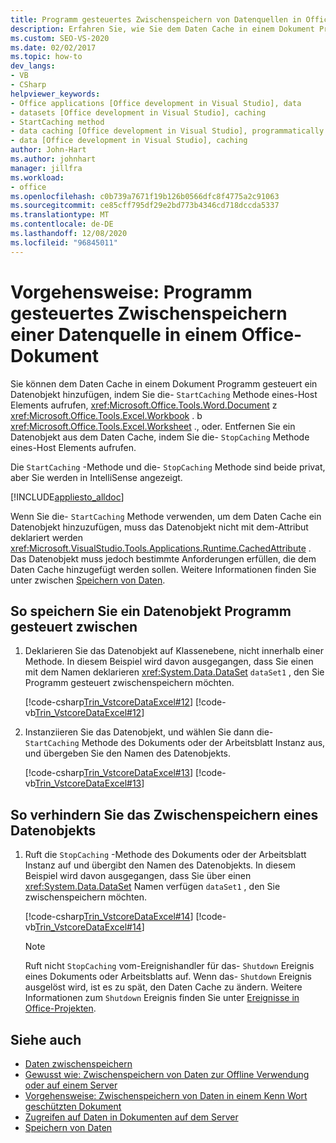 ```yaml
---
title: Programm gesteuertes Zwischenspeichern von Datenquellen in Office-Dokumenten
description: Erfahren Sie, wie Sie dem Daten Cache in einem Dokument Programm gesteuert ein Datenobjekt hinzufügen können, indem Sie die StartCaching-Methode eines Host Elements aufrufen.
ms.custom: SEO-VS-2020
ms.date: 02/02/2017
ms.topic: how-to
dev_langs:
- VB
- CSharp
helpviewer_keywords:
- Office applications [Office development in Visual Studio], data
- datasets [Office development in Visual Studio], caching
- StartCaching method
- data caching [Office development in Visual Studio], programmatically
- data [Office development in Visual Studio], caching
author: John-Hart
ms.author: johnhart
manager: jillfra
ms.workload:
- office
ms.openlocfilehash: c0b739a7671f19b126b0566dfc8f4775a2c91063
ms.sourcegitcommit: ce85cff795df29e2bd773b4346cd718dccda5337
ms.translationtype: MT
ms.contentlocale: de-DE
ms.lasthandoff: 12/08/2020
ms.locfileid: "96845011"
---
```

# <a name="how-to-programmatically-cache-a-data-source-in-an-office-document"></a>Vorgehensweise: Programm gesteuertes Zwischenspeichern einer Datenquelle in einem Office-Dokument
  Sie können dem Daten Cache in einem Dokument Programm gesteuert ein Datenobjekt hinzufügen, indem Sie die- `StartCaching` Methode eines-Host Elements aufrufen, <xref:Microsoft.Office.Tools.Word.Document> z <xref:Microsoft.Office.Tools.Excel.Workbook> . b <xref:Microsoft.Office.Tools.Excel.Worksheet> ., oder. Entfernen Sie ein Datenobjekt aus dem Daten Cache, indem Sie die- `StopCaching` Methode eines-Host Elements aufrufen.

 Die `StartCaching` -Methode und die- `StopCaching` Methode sind beide privat, aber Sie werden in IntelliSense angezeigt.

 [!INCLUDE[appliesto_alldoc](../vsto/includes/appliesto-alldoc-md.md)]

 Wenn Sie die- `StartCaching` Methode verwenden, um dem Daten Cache ein Datenobjekt hinzuzufügen, muss das Datenobjekt nicht mit dem-Attribut deklariert werden <xref:Microsoft.VisualStudio.Tools.Applications.Runtime.CachedAttribute> . Das Datenobjekt muss jedoch bestimmte Anforderungen erfüllen, die dem Daten Cache hinzugefügt werden sollen. Weitere Informationen finden Sie unter zwischen [Speichern von Daten](../vsto/caching-data.md).

## <a name="to-programmatically-cache-a-data-object"></a>So speichern Sie ein Datenobjekt Programm gesteuert zwischen

1. Deklarieren Sie das Datenobjekt auf Klassenebene, nicht innerhalb einer Methode. In diesem Beispiel wird davon ausgegangen, dass Sie einen mit dem Namen deklarieren <xref:System.Data.DataSet> `dataSet1` , den Sie Programm gesteuert zwischenspeichern möchten.

     [!code-csharp[Trin_VstcoreDataExcel#12](../vsto/codesnippet/CSharp/Trin_VstcoreDataExcelCS/Sheet1.cs#12)]
     [!code-vb[Trin_VstcoreDataExcel#12](../vsto/codesnippet/VisualBasic/Trin_VstcoreDataExcelVB/Sheet1.vb#12)]

2. Instanziieren Sie das Datenobjekt, und wählen Sie dann die- `StartCaching` Methode des Dokuments oder der Arbeitsblatt Instanz aus, und übergeben Sie den Namen des Datenobjekts.

     [!code-csharp[Trin_VstcoreDataExcel#13](../vsto/codesnippet/CSharp/Trin_VstcoreDataExcelCS/Sheet1.cs#13)]
     [!code-vb[Trin_VstcoreDataExcel#13](../vsto/codesnippet/VisualBasic/Trin_VstcoreDataExcelVB/Sheet1.vb#13)]

## <a name="to-stop-caching-a-data-object"></a>So verhindern Sie das Zwischenspeichern eines Datenobjekts

1. Ruft die `StopCaching` -Methode des Dokuments oder der Arbeitsblatt Instanz auf und übergibt den Namen des Datenobjekts. In diesem Beispiel wird davon ausgegangen, dass Sie über einen <xref:System.Data.DataSet> Namen verfügen `dataSet1` , den Sie zwischenspeichern möchten.

     [!code-csharp[Trin_VstcoreDataExcel#14](../vsto/codesnippet/CSharp/Trin_VstcoreDataExcelCS/Sheet1.cs#14)]
     [!code-vb[Trin_VstcoreDataExcel#14](../vsto/codesnippet/VisualBasic/Trin_VstcoreDataExcelVB/Sheet1.vb#14)]

    > [!NOTE]
    > Ruft nicht `StopCaching` vom-Ereignishandler für das- `Shutdown` Ereignis eines Dokuments oder Arbeitsblatts auf. Wenn das- `Shutdown` Ereignis ausgelöst wird, ist es zu spät, den Daten Cache zu ändern. Weitere Informationen zum `Shutdown` Ereignis finden Sie unter [Ereignisse in Office-Projekten](../vsto/events-in-office-projects.md).

## <a name="see-also"></a>Siehe auch

- [Daten zwischenspeichern](../vsto/caching-data.md)
- [Gewusst wie: Zwischenspeichern von Daten zur Offline Verwendung oder auf einem Server](../vsto/how-to-cache-data-for-use-offline-or-on-a-server.md)
- [Vorgehensweise: Zwischenspeichern von Daten in einem Kenn Wort geschützten Dokument](../vsto/how-to-cache-data-in-a-password-protected-document.md)
- [Zugreifen auf Daten in Dokumenten auf dem Server](../vsto/accessing-data-in-documents-on-the-server.md)
- [Speichern von Daten](../data-tools/save-data-back-to-the-database.md)
